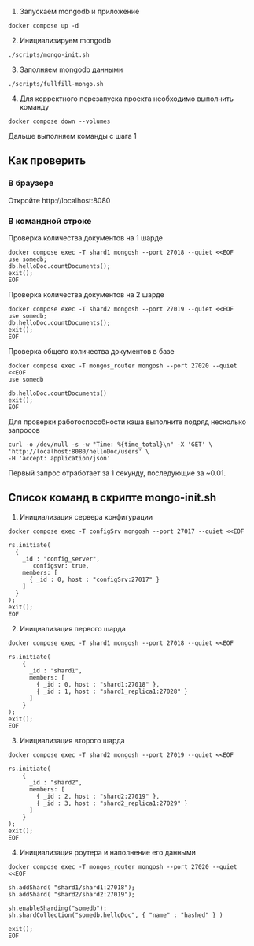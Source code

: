 1. Запускаем mongodb и приложение
```shell
docker compose up -d
```

2. Инициализируем mongodb
```shell
./scripts/mongo-init.sh
```

3. Заполняем mongodb данными
```shell
./scripts/fullfill-mongo.sh
```

4. Для корректного перезапуска проекта необходимо выполнить команду
```shell
docker compose down --volumes
```
Дальше выполняем команды с шага 1

## Как проверить

### В браузере
Откройте http://localhost:8080

### В командной строке
Проверка количества документов на 1 шарде
```shell
docker compose exec -T shard1 mongosh --port 27018 --quiet <<EOF
use somedb;
db.helloDoc.countDocuments();
exit();
EOF
```

Проверка количества документов на 2 шарде
```shell
docker compose exec -T shard2 mongosh --port 27019 --quiet <<EOF
use somedb;
db.helloDoc.countDocuments();
exit();
EOF
```

Проверка общего количества документов в базе
```shell
docker compose exec -T mongos_router mongosh --port 27020 --quiet <<EOF
use somedb

db.helloDoc.countDocuments()
exit();
EOF
```

Для проверки работоспособности кэша выполните подряд несколько запросов
```shell
curl -o /dev/null -s -w "Time: %{time_total}\n" -X 'GET' \
'http://localhost:8080/helloDoc/users' \
-H 'accept: application/json'
```
 Первый запрос отработает за 1 секунду, последующие за ~0.01.

## Список команд в скрипте mongo-init.sh

1. Инициализация сервера конфигурации
```shell
docker compose exec -T configSrv mongosh --port 27017 --quiet <<EOF

rs.initiate(
  {
    _id : "config_server",
       configsvr: true,
    members: [
      { _id : 0, host : "configSrv:27017" }
    ]
  }
);
exit();
EOF
```
2. Инициализация первого шарда
```shell
docker compose exec -T shard1 mongosh --port 27018 --quiet <<EOF

rs.initiate(
    {
      _id : "shard1",
      members: [
        { _id : 0, host : "shard1:27018" },
        { _id : 1, host : "shard1_replica1:27028" }
      ]
    }
);
exit();
EOF
```
3. Инициализация второго шарда
```shell
docker compose exec -T shard2 mongosh --port 27019 --quiet <<EOF

rs.initiate(
    {
      _id : "shard2",
      members: [
        { _id : 2, host : "shard2:27019" },
        { _id : 3, host : "shard2_replica1:27029" }
      ]
    }
);
exit();
EOF
```
4. Инициализация роутера и наполнение его данными
```shell
docker compose exec -T mongos_router mongosh --port 27020 --quiet <<EOF

sh.addShard( "shard1/shard1:27018");
sh.addShard( "shard2/shard2:27019");

sh.enableSharding("somedb");
sh.shardCollection("somedb.helloDoc", { "name" : "hashed" } )

exit();
EOF
```